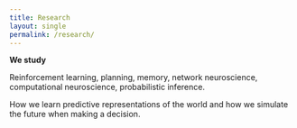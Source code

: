 ```yaml
---
title: Research
layout: single
permalink: /research/
---
```


<b> We study </b>

Reinforcement learning, planning, memory, network neuroscience, computational neuroscience, probabilistic inference. 

How we learn predictive representations of the world and how we simulate the future when making a decision.